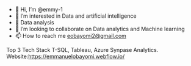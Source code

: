 - 👋 Hi, I’m @emmy-1
- 👀 I’m interested in Data and artificial intelligence
- 🌱 Data analysis
- 💞️ I’m looking to collaborate on Data analytics and Machine learning
- 📫 How to reach me eobayomi2@gmail.com

Top 3 Tech Stack
 T-SQL, Tableau, Azure Synpase Analytics.
Website:https://emmanuelobayomi.webflow.io/
<!---
emmy-1/emmy-1 is a ✨ special ✨ repository because its `README.md` (this file) appears on your GitHub profile.
You can click the Preview link to take a look at your changes.
--->
